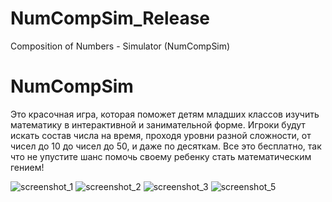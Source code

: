 # NumCompSim_Release
Composition of Numbers - Simulator (NumCompSim)

# NumCompSim
Это красочная игра, которая поможет детям младших классов изучить математику в интерактивной и занимательной форме. Игроки будут искать состав числа на время, проходя уровни разной сложности, от чисел до 10 до чисел до 50, и даже по десяткам. Все это бесплатно, так что не упустите шанс помочь своему ребенку стать математическим гением!



![screenshot_1](https://user-images.githubusercontent.com/82653197/213097800-d7fd1846-62d0-4684-a71c-211149e69021.png)
![screenshot_2](https://user-images.githubusercontent.com/82653197/213097814-bf13078b-8bf0-40db-af98-bdc57902f76d.png)
![screenshot_3](https://user-images.githubusercontent.com/82653197/213097825-eb873970-de33-49e9-8bc0-0efcf4fb09fd.png)
![screenshot_5](https://user-images.githubusercontent.com/82653197/213097838-a276ca5c-f238-4f7f-8bcf-67421c6250ff.png)
